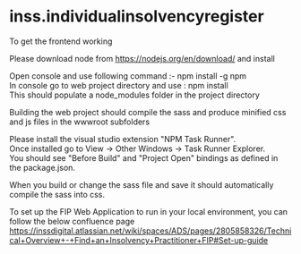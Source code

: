 # inss.individualinsolvencyregister

To get the frontend working 

Please download node from https://nodejs.org/en/download/ and install

Open console and use following command :- npm install -g npm <br />
In console go to web project directory and use : npm install <br />
This should populate a node_modules folder in the project directory <br />

Building the web project should compile the sass and produce minified css and js files in the wwwroot subfolders

Please install the visual studio extension "NPM Task Runner". <br />
Once installed go to View -> Other Windows -> Task Runner Explorer. <br />
You should see "Before Build" and "Project Open" bindings as defined in the package.json.

When you build or change the sass file and save it should automatically compile the sass into css.


To set up the FIP Web Application to run in your local environment, you can follow the below confluence page  
https://inssdigital.atlassian.net/wiki/spaces/ADS/pages/2805858326/Technical+Overview+-+Find+an+Insolvency+Practitioner+FIP#Set-up-guide 
